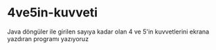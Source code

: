 # 4ve5in-kuvveti
Java döngüler ile girilen sayıya kadar olan 4 ve 5'in kuvvetlerini ekrana yazdıran programı yazıyoruz

